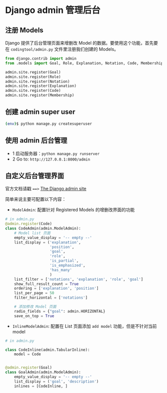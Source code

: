 # Django admin 管理后台

## 注册 Models

Django 提供了后台管理页面来增删改 Model 的数据。要使用这个功能，首先要在 `codingtool/admin.py` 文件里注册我们创建的 Models。

```python
from django.contrib import admin
from .models import Goal, Role, Explanation, Notation, Code, Membership

admin.site.register(Goal)
admin.site.register(Role)
admin.site.register(Notation)
admin.site.register(Explanation)
admin.site.register(Code)
admin.site.register(Membership)
```

## 创建 admin super user

```bash
(env)$ python manage.py createsuperuser
```

## 使用 admin 后台管理

+ 1 启动服务器：`python manage.py runserver`
+ 2 Go to: `http://127.0.0.1:8000/admin`

## 自定义后台管理界面

官方文档请戳 `==>` [The Django admin site](https://docs.djangoproject.com/en/1.10/ref/contrib/admin/#django.contrib.admin.ModelAdmin.filter_vertical)

简单来说主要可配置以下内容：

+ `ModelAdmin`: 配置针对 Registered Models 的增删改界面的功能

```python
# in admin.py
@admin.register(Code)
class CodeAdmin(admin.ModelAdmin):
    # Model list 页面
    empty_value_display = '-- empty --'
    list_display = ('explanation',
                    'position',
                    'goal',
                    'role',
                    'is_partial',
                    'is_emphasized',
                    'has_many'
                    )
    list_filter = ['notations', 'explanation', 'role', 'goal']
    show_full_result_count = True
    ordering = ['explanation', 'position']
    list_per_page = 50
    filter_horizontal = ['notations']

    # 添加修改 Model 页面
    radio_fields = {"goal": admin.HORIZONTAL}
    save_on_top = True
```

+ `InlineModelAdmin`: 配置在 List 页面添加 `add model` 功能，但是不针对当前 model

```python
# in admin.py

class CodeInline(admin.TabularInline):
    model = Code


@admin.register(Goal)
class GoalAdmin(admin.ModelAdmin):
    empty_value_display = '-- empty --'
    list_display = ('goal', 'description')
    inlines = [CodeInline, ]
```
